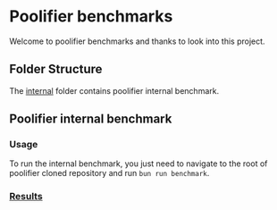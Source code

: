 # Poolifier benchmarks

Welcome to poolifier benchmarks and thanks to look into this project.

## Folder Structure

The [internal](./internal) folder contains poolifier internal benchmark.

<!-- ## Poolifier benchmark versus other worker pools

To compare poolifier pools performance vs other pools performance we chose to use [hyperfine](https://github.com/sharkdp/hyperfine).
We chose to use this tool because it allows to run isolated Bun processes so each pool does not impact each other.

- External pools with which we compare the poolifier results:

  - [piscina](https://github.com/piscinajs/piscina)
  - [tinypool](https://github.com/tinylibs/tinypool)
  - [workerpool](https://github.com/josdejong/workerpool)
  - [worker-nodes](https://github.com/allegro/node-worker-nodes)
  - [node-worker-threads-pool](https://github.com/SUCHMOKUO/node-worker-threads-pool)
  - [nanothreads](https://github.com/snuffyDev/nanothreads)

  Those are our results:

  - CPU Intensive task with 100k operations submitted to each pool: [https://poolifier.github.io/benchmark](https://poolifier.github.io/benchmark).

- External pools with which we used to compare the poolifier results:

  - [worker-threads-pool](https://github.com/watson/worker-threads-pool): removed because unmaintained since more than 4 years.
  - [threadwork](https://github.com/kevlened/threadwork): removed because unmaintained since more than 3 years.
  - [microjob](https://github.com/wilk/microjob): removed because unmaintained since more than 5 years.
  - [threads.js](https://github.com/andywer/threads.js): removed because not a threads pool.

> :warning: **We would need funds to run our benchmark more often and on Cloud VMs, please consider to sponsor this project**

Read the [README.md](https://github.com/poolifier/benchmark#readme) to know how to run the benchmark. -->

## Poolifier internal benchmark

### Usage

To run the internal benchmark, you just need to navigate to the root of poolifier cloned repository and run `bun run benchmark`.

### [Results](https://bencher.dev/perf/poolifier-bun)
